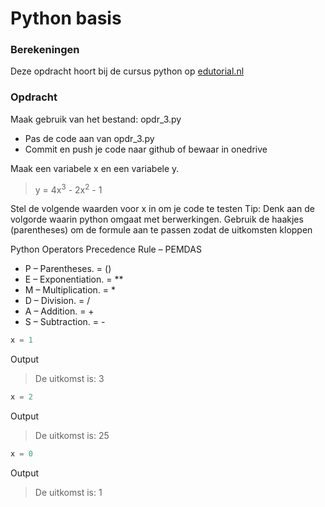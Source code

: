 # Python basis

### Berekeningen
Deze opdracht hoort bij de cursus python op [edutorial.nl](https://www.edutorial.nl/course/python)

### Opdracht
Maak gebruik van het bestand: opdr_3.py
* Pas de code aan van opdr_3.py
* Commit en push je code naar github of bewaar in onedrive

Maak een variabele x en een variabele y. 

> y = 4x<sup>3</sup> - 2x<sup>2</sup> - 1

Stel de volgende waarden voor x in om je code te testen
Tip: Denk aan de volgorde waarin python omgaat met berwerkingen. 
Gebruik de haakjes (parentheses) om de formule aan te passen zodat de uitkomsten kloppen 

Python Operators Precedence Rule – PEMDAS  
- P – Parentheses. = ()
- E – Exponentiation. = **
- M – Multiplication. = *
- D – Division. = /
- A – Addition. = +
- S – Subtraction. = -

```python
x = 1
```
Output
> De uitkomst is: 3

```python
x = 2
```
Output
> De uitkomst is: 25

```python
x = 0
```
Output
> De uitkomst is: 1




